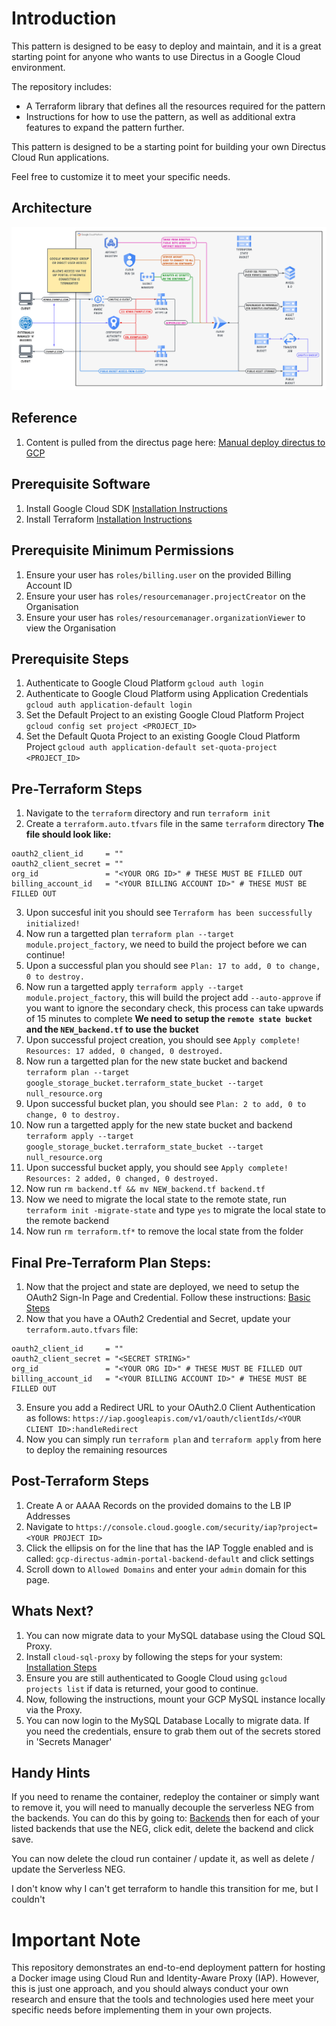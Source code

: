 # Introduction
This pattern is designed to be easy to deploy and maintain, and it is a great starting point for anyone who wants to use Directus in a Google Cloud environment.

The repository includes:
- A Terraform library that defines all the resources required for the pattern 
- Instructions for how to use the pattern, as well as additional extra features to expand the pattern further.

This pattern is designed to be a starting point for building your own Directus Cloud Run applications.

Feel free to customize it to meet your specific needs.

## Architecture
<p align="center"> <img src="images/architecture.png" width="700"> </p>

## Reference
1. Content is pulled from the directus page here: [Manual deploy directus to GCP](https://docs.directus.io/blog/deploying-directus-to-google-cloud-platform-with-docker.html)

## Prerequisite Software
1. Install Google Cloud SDK [Installation Instructions](https://cloud.google.com/sdk/docs/install#installation_instructions)
2. Install Terraform [Installation Instructions](https://developer.hashicorp.com/terraform/tutorials/aws-get-started/install-cli#install-terraform)

## Prerequisite Minimum Permissions
1. Ensure your user has `roles/billing.user` on the provided Billing Account ID
2. Ensure your user has `roles/resourcemanager.projectCreator` on the Organisation
3. Ensure your user has `roles/resourcemanager.organizationViewer` to view the Organisation

## Prerequisite Steps
1. Authenticate to Google Cloud Platform `gcloud auth login`
2. Authenticate to Google Cloud Platform using Application Credentials `gcloud auth application-default login`
3. Set the Default Project to an existing Google Cloud Platform Project `gcloud config set project <PROJECT_ID>`
4. Set the Default Quota Project to an existing Google Cloud Platform Project `gcloud auth application-default set-quota-project <PROJECT_ID>`

## Pre-Terraform Steps 
1. Navigate to the `terraform` directory and run `terraform init`
2. Create a `terraform.auto.tfvars` file in the same `terraform` directory
**The file should look like:**
```
oauth2_client_id     = ""
oauth2_client_secret = ""
org_id               = "<YOUR ORG ID>" # THESE MUST BE FILLED OUT
billing_account_id   = "<YOUR BILLING ACCOUNT ID>" # THESE MUST BE FILLED OUT
```
3. Upon succesful init you should see `Terraform has been successfully initialized!` 
4. Now run a targetted plan `terraform plan --target module.project_factory`, we need to build the project before we can continue!
4. Upon a successful plan you should see `Plan: 17 to add, 0 to change, 0 to destroy.`
5. Now run a targetted apply `terraform apply --target module.project_factory`, this will build the project add `--auto-approve` if you want to ignore the secondary check, this process can take upwards of 15 minutes to complete
**We need to setup the `remote state bucket` and the `NEW_backend.tf` to use the bucket**
5. Upon successful project creation, you should see `Apply complete! Resources: 17 added, 0 changed, 0 destroyed.`
6. Now run a targetted plan for the new state bucket and backend `terraform plan --target google_storage_bucket.terraform_state_bucket --target null_resource.org`
7. Upon successful bucket plan, you should see `Plan: 2 to add, 0 to change, 0 to destroy.`
8. Now run a targetted apply for the new state bucket and backend `terraform apply --target google_storage_bucket.terraform_state_bucket --target null_resource.org`
8. Upon successful bucket apply, you should see `Apply complete! Resources: 2 added, 0 changed, 0 destroyed.`
9. Now run `rm backend.tf && mv NEW_backend.tf backend.tf`
10. Now we need to migrate the local state to the remote state, run `terraform init -migrate-state` and type `yes` to migrate the local state to the remote backend 
11. Now run `rm terraform.tf*` to remove the local state from the folder

## Final Pre-Terraform Plan Steps:
1. Now that the project and state are deployed, we need to setup the OAuth2 Sign-In Page and Credential. Follow these instructions: [Basic Steps](https://developers.google.com/identity/protocols/oauth2#basicsteps)
2. Now that you have a OAuth2 Credential and Secret, update your `terraform.auto.tfvars` file:
```
oauth2_client_id     = ""
oauth2_client_secret = "<SECRET STRING>"
org_id               = "<YOUR ORG ID>" # THESE MUST BE FILLED OUT
billing_account_id   = "<YOUR BILLING ACCOUNT ID>" # THESE MUST BE FILLED OUT
```
3. Ensure you add a Redirect URL to your OAuth2.0 Client Authentication as follows:
`https://iap.googleapis.com/v1/oauth/clientIds/<YOUR CLIENT ID>:handleRedirect`
4. Now you can simply run `terraform plan` and `terraform apply` from here to deploy the remaining resources

## Post-Terraform Steps
1. Create A or AAAA Records on the provided domains to the LB IP Addresses
2. Navigate to `https://console.cloud.google.com/security/iap?project=<YOUR PROJECT ID>`
3. Click the ellipsis on for the line that has the IAP Toggle enabled and is called: `gcp-directus-admin-portal-backend-default` and click settings
4. Scroll down to `Allowed Domains` and enter your `admin` domain for this page.

## Whats Next?
1. You can now migrate data to your MySQL database using the Cloud SQL Proxy.
2. Install `cloud-sql-proxy` by following the steps for your system: [Installation Steps](https://github.com/GoogleCloudPlatform/cloud-sql-proxy#installation)
3. Ensure you are still authenticated to Google Cloud using `gcloud projects list` if data is returned, your good to continue.
4. Now, following the instructions, mount your GCP MySQL instance locally via the Proxy.
5. You can now login to the MySQL Database Locally to migrate data. If you need the credentials, ensure to grab them out of the secrets stored in 'Secrets Manager'

## Handy Hints
If you need to rename the container, redeploy the container or simply want to remove it, you will need to manually decouple the serverless NEG from the backends. You can do this by going to: [Backends](https://console.cloud.google.com/net-services/loadbalancing/list/backends) then for each of your listed backends that use the NEG, click edit, delete the backend and click save.

You can now delete the cloud run container / update it, as well as delete / update the Serverless NEG.

I don't know why I can't get terraform to handle this transition for me, but I couldn't

# Important Note 
This repository demonstrates an end-to-end deployment pattern for hosting a Docker image using Cloud Run and Identity-Aware Proxy (IAP). However, this is just one approach, and you should always conduct your own research and ensure that the tools and technologies used here meet your specific needs before implementing them in your own projects.
